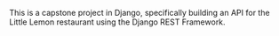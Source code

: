 This is a capstone project in Django, specifically building an API for the Little Lemon restaurant using the Django REST Framework.